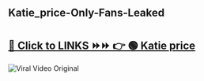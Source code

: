 
 ## Katie_price-Only-Fans-Leaked

# <h2><a href="https://clipsfans.com/Katie_price&ref=git">🔗 Click to LINKS ⏩⏩ 👉 🟢 Katie price </a></h2>

<a href="https://clipsfans.com/Katie_price&ref=git" rel="nofollow" data-target="animated-image.originalLink"><img src="https://i.ibb.co.com/xMMVF88/686577567.gif" alt="Viral Video Original" style="max-width: 100%; display: inline-block;" data-target="animated-image.originalImage"></a>
